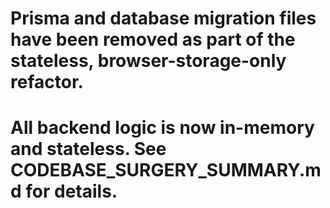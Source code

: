 # Prisma and database migration files have been removed as part of the stateless, browser-storage-only refactor.
# All backend logic is now in-memory and stateless. See CODEBASE_SURGERY_SUMMARY.md for details.
